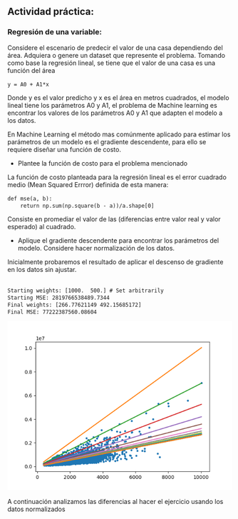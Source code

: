 
Actividad práctica:
-------------------

### Regresión de una variable:
Considere el escenario de predecir el valor de una casa dependiendo del área. Adquiera o genere un dataset que represente el problema. Tomando como base la regresión lineal, se tiene que el valor de una casa es una función del área
```
y = A0 + A1*x
```
Donde y es el valor predicho y x es el área en metros cuadrados, el modelo lineal tiene los parámetros A0 y A1, el problema de Machine learning es encontrar los valores de los parámetros A0 y A1 que adapten el modelo a los datos.


      
En Machine Learning el método mas comúnmente aplicado para estimar los parámetros de un modelo es el gradiente descendente, para ello se requiere diseñar una función de costo.

* Plantee la función de costo para el problema mencionado

La función de costo planteada para la regresión lineal es el error cuadrado medio (Mean Squared Errror) definida de esta manera:
```
def mse(a, b):
    return np.sum(np.square(b - a))/a.shape[0]
```
Consiste en promediar el valor de las (diferencias entre valor real y valor esperado) al cuadrado.  


* Aplique el gradiente descendente para encontrar los parámetros del modelo. Considere hacer normalización de los datos.

Inicialmente probaremos el resultado de aplicar el descenso de gradiente en los datos sin ajustar.

```

Starting weights: [1000.  500.] # Set arbitrarily
Starting MSE: 2819766538489.7344
Final weights: [266.77621149 492.15685172]
Final MSE: 77222387560.08604

```

![](linear_regression.png "linear_regression")

A continuación analizamos las diferencias al hacer el ejercicio usando los datos normalizados

